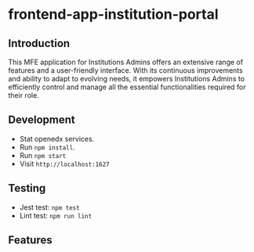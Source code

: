 # frontend-app-institution-portal

## Introduction

This MFE application for Institutions Admins offers an extensive range of features and a user-friendly interface. With its continuous improvements and ability to adapt to evolving needs, it empowers Institutions Admins to efficiently control and manage all the essential functionalities required for their role.

## Development

- Stat openedx services.
- Run `npm install`.
- Run `npm start`
- Visit `http://localhost:1627`

## Testing

- Jest test: `npm test`
- Lint test: `npm run lint`

## Features
